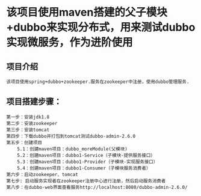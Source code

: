 # 该项目使用maven搭建的父子模块+dubbo来实现分布式，用来测试dubbo实现微服务，作为进阶使用
## 项目介绍
	该项目使用spring+dubbo+zookeeper.服务在zookeeper中注册，使用dubbo管理服务.
## 项目搭建步骤： 
	第一步：安装jdk1.8
	第二步：安装zookeeper
	第三步：安装tomcat 
	第四步：下载dubbo并打包到tomcat测试dubbo-admin-2.6.0 
	第五步：创建项目
		5.1：创建maven项目：dubbo_moreModule(父模块)
		5.2：创建maven项目：dubbo1-Service（子模块-提供服务接口）
		5.3：创建maven项目：dubbo1-Provider（子模块-实现服务接口）
		5.4：创建maven项目：dubbo1-Consumer（子模块服务消费者） 
	第六步：启动zookeeper、tomcat 
	第七步: 启动服务实现者在zookeeper注册中心进行注册，然后启动服务消费者
	第八步：在dubbo-web界面查看服务http://localhost:8080/dubbo-admin-2.6.0/
